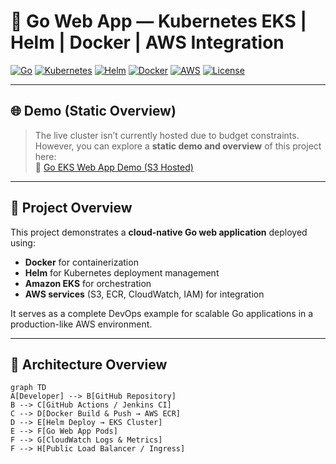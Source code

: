# 🦦 Go Web App — Kubernetes EKS | Helm | Docker | AWS Integration

[![Go](https://img.shields.io/badge/Go-1.21+-blue?logo=go)](https://go.dev/)
[![Kubernetes](https://img.shields.io/badge/Kubernetes-EKS-blue?logo=kubernetes)](https://aws.amazon.com/eks/)
[![Helm](https://img.shields.io/badge/Helm-Chart-orange?logo=helm)](https://helm.sh/)
[![Docker](https://img.shields.io/badge/Docker-Containerization-blue?logo=docker)](https://www.docker.com/)
[![AWS](https://img.shields.io/badge/AWS-Cloud-yellow?logo=amazon-aws)](https://aws.amazon.com/)
[![License](https://img.shields.io/badge/License-MIT-green.svg)](LICENSE)

---

## 🌐 Demo (Static Overview)
> The live cluster isn’t currently hosted due to budget constraints.  
> However, you can explore a **static demo and overview** of this project here:  
> 🔗 [Go EKS Web App Demo (S3 Hosted)](http://go-eks-web-app-devops-main.s3-website-us-east-1.amazonaws.com/home.html)

---

## 🚀 Project Overview
This project demonstrates a **cloud-native Go web application** deployed using:
- **Docker** for containerization  
- **Helm** for Kubernetes deployment management  
- **Amazon EKS** for orchestration  
- **AWS services** (S3, ECR, CloudWatch, IAM) for integration  

It serves as a complete DevOps example for scalable Go applications in a production-like AWS environment.

---

## 🧱 Architecture Overview

```mermaid
graph TD
A[Developer] --> B[GitHub Repository]
B --> C[GitHub Actions / Jenkins CI]
C --> D[Docker Build & Push → AWS ECR]
D --> E[Helm Deploy → EKS Cluster]
E --> F[Go Web App Pods]
F --> G[CloudWatch Logs & Metrics]
F --> H[Public Load Balancer / Ingress]
